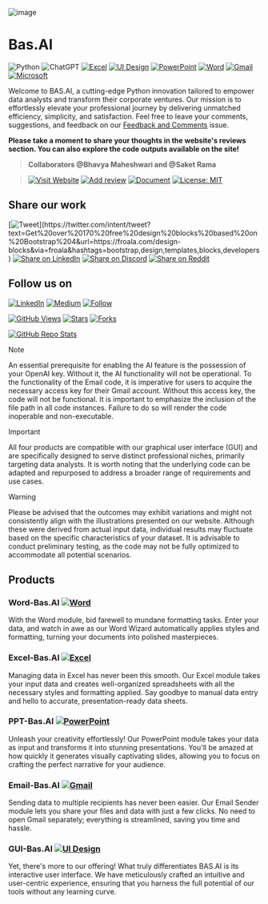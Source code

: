 ![image](https://github.com/d4r534/Bas.AI/assets/110873154/2cec47c5-7b09-410b-a71f-88d82058b1e2)

# Bas.AI 
![Python](https://img.shields.io/badge/python-3670A0?style=for-the-badge&logo=python&logoColor=white)
![ChatGPT](https://img.shields.io/badge/ChatGPT-74aa9c?style=for-the-badge&logo=openai&logoColor=white)
[![Excel](https://img.shields.io/badge/Excel-008000?style=for-the-badge&logo=microsoft-excel&logoColor=white)](https://your-link-here)
[![UI Design](https://img.shields.io/badge/UI%20Design-EAA52C?style=for-the-badge&labelColor=purple)](https://your-ui-design-link-here)
[![PowerPoint](https://img.shields.io/badge/PowerPoint-FF4F28?style=for-the-badge&logo=microsoft-powerpoint&logoColor=white)](https://your-link-here)
[![Word](https://img.shields.io/badge/Word-2B579A?style=for-the-badge&logo=microsoft-word&logoColor=white)](https://your-link-here)
[![Gmail](https://img.shields.io/badge/Gmail-D14836?style=for-the-badge&logo=gmail&logoColor=white)](https://your-link-here)
[![Microsoft](https://img.shields.io/badge/Microsoft-0078D4?style=for-the-badge&logo=microsoft&logoColor=white)](https://your-link-here)

Welcome to BAS.AI, a cutting-edge Python innovation tailored to empower data analysts and transform their corporate ventures. 
Our mission is to effortlessly elevate your professional journey by delivering unmatched efficiency, simplicity, and satisfaction. 
Feel free to leave your comments, suggestions, and feedback on our 
[Feedback and Comments](https://github.com/d4r534/Bas.AI/issues/1#issue-1978094086) issue.

**Please take a moment to share your thoughts in the website's reviews section. You can also explore the code outputs available on the site!**

> **Collaborators @Bhavya Maheshwari and @Saket Rama**

> [![Visit Website](https://img.shields.io/badge/Visit%20Website-Click%20Here-black?style=for-the-badge)](https://basaitech.wixsite.com/bas-ai)
> [![Add review](https://img.shields.io/badge/Add%20Review-Click%20Here-black?style=for-the-badge)](https://basaitech.wixsite.com/bas-ai/reviews)
> [![Document](https://img.shields.io/badge/EBOOK%20-Read%20Here-black?style=for-the-badge)](https://github.com/d4r534/Bas.AI/wiki)
> [![License: MIT](https://img.shields.io/badge/License-MIT-black.svg)](https://opensource.org/licenses/MIT)



## Share our work
[![Tweet](https://img.shields.io/twitter/url/http/shields.io.svg-black?)](https://twitter.com/intent/tweet?text=Get%20over%20170%20free%20design%20blocks%20based%20on%20Bootstrap%204&url=https://froala.com/design-blocks&via=froala&hashtags=bootstrap,design,templates,blocks,developers)
[![Share on LinkedIn](https://img.shields.io/badge/Share-black?logo=linkedin)](https://www.linkedin.com/sharing/share-offsite/?url=https://your-website-url-here)
[![Share on Discord](https://img.shields.io/badge/Share-black?logo=discord&style=for-the-badge)](https://discordapp.com/channels/@me?tab=popout&referrer=d4r534/Bas.AI)
[![Share on Reddit](https://img.shields.io/badge/Share-000000?logo=reddit&style=for-the-badge)](https://www.reddit.com/submit?url=https://github.com/yourusername/yourrepository&title=Your%20Repository%20Title)

## Follow us on
[![LinkedIn](https://img.shields.io/badge/LinkedIn-Follow-black?style=for-the-badge&logo=linkedin&labelColor=000000)](https://linkedin.com/in/atharvremeshanbasai)
[![Medium](https://img.shields.io/badge/Medium-Follow-black?style=for-the-badge&logo=medium&labelColor=black)](https://medium.com/@atharv.rem)
[![Follow](https://img.shields.io/github/followers/d4r534?style=social)](https://github.com/d4r534)

[![GitHub Views](https://komarev.com/ghpvc/?username=d4r534&label=Views)](https://github.com/d4r534/Bas.AI)
[![Stars](https://img.shields.io/badge/Stars-10-green.svg)](https://github.com/d4r534/Bas.AI)
[![Forks](https://img.shields.io/badge/Forks-5-yellow.svg)](https://github.com/d4r534/Bas.AI)

[![GitHub Repo Stats](https://github-readme-stats.vercel.app/api/pin/?username=d4r534&repo=Bas.AI&bg_color=000000&title_color=ffffff&text_color=ffffff&icon_color=000000)](https://github.com/d4r534/Bas.AI)

> [!NOTE]
> An essential prerequisite for enabling the AI feature is the possession of your OpenAI key. Without it, the AI functionality will not be operational.
> To the functionality of the Email code, it is imperative for users to acquire the necessary access key for their Gmail account. Without this access key, the code will not be functional.
> It is important to emphasize the inclusion of the file path in all code instances. Failure to do so will render the code inoperable and non-executable.

> [!IMPORTANT]
> All four products are compatible with our graphical user interface (GUI) and are specifically designed to serve distinct professional niches, primarily targeting data analysts. It is worth noting that the underlying code can be adapted and repurposed to address a broader range of requirements and use cases.

> [!WARNING]
> Please be advised that the outcomes may exhibit variations and might not consistently align with the illustrations presented on our website. Although these were derived from actual input data, individual results may fluctuate based on the specific characteristics of your dataset. It is advisable to conduct preliminary testing, as the code may not be fully optimized to accommodate all potential scenarios.

## Products
### Word-Bas.AI [![Word](https://img.shields.io/badge/Word-2B579A?style=for-the-badge&logo=microsoft-word&logoColor=white)](https://your-link-here)
With the Word module, bid farewell to mundane formatting tasks. Enter your data, and watch in awe as our Word Wizard automatically applies styles and formatting, turning your documents into polished masterpieces.

### Excel-Bas.AI [![Excel](https://img.shields.io/badge/Excel-008000?style=for-the-badge&logo=microsoft-excel&logoColor=white)](https://your-link-here)
Managing data in Excel has never been this smooth. Our Excel module takes your input data and creates well-organized spreadsheets with all the necessary styles and formatting applied. Say goodbye to manual data entry and hello to accurate, presentation-ready data sheets.

### PPT-Bas.AI [![PowerPoint](https://img.shields.io/badge/PowerPoint-FF4F28?style=for-the-badge&logo=microsoft-powerpoint&logoColor=white)](https://your-link-here)
Unleash your creativity effortlessly! Our PowerPoint module takes your data as input and transforms it into stunning presentations. You'll be amazed at how quickly it generates visually captivating slides, allowing you to focus on crafting the perfect narrative for your audience.

### Email-Bas.AI [![Gmail](https://img.shields.io/badge/Gmail-D14836?style=for-the-badge&logo=gmail&logoColor=white)](https://your-link-here)
Sending data to multiple recipients has never been easier. Our Email Sender module lets you share your files and data with just a few clicks. No need to open Gmail separately; everything is streamlined, saving you time and hassle.

### GUI-Bas.AI [![UI Design](https://img.shields.io/badge/UI%20Design-EAA52C?style=for-the-badge&labelColor=purple)](https://your-ui-design-link-here)
Yet, there's more to our offering! What truly differentiates BAS.AI is its interactive user interface. We have meticulously crafted an intuitive and user-centric experience, ensuring that you harness the full potential of our tools without any learning curve.
